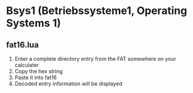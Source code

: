 # Bsys1 (Betriebssysteme1, Operating Systems 1)

## fat16.lua
1. Enter a complete directory entry from the FAT somewhere on your calculater
2. Copy the hex string
3. Paste it into fat16
4. Decoded entry information will be displayed